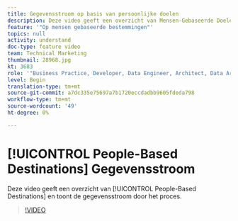 ```yaml
---
title: Gegevensstroom op basis van persoonlijke doelen
description: Deze video geeft een overzicht van Mensen-Gebaseerde Doelen en toont de gegevensstroom door het proces.
feature: '"Op mensen gebaseerde bestemmingen"'
topics: null
activity: understand
doc-type: feature video
team: Technical Marketing
thumbnail: 28968.jpg
kt: 3683
role: '"Business Practice, Developer, Data Engineer, Architect, Data Architect, Administrator, Leader"'
level: Begin
translation-type: tm+mt
source-git-commit: a7dc335e75697a7b1720eccdadbb9605fdeda798
workflow-type: tm+mt
source-wordcount: '49'
ht-degree: 0%

---
```



# [!UICONTROL People-Based Destinations] Gegevensstroom

Deze video geeft een overzicht van [!UICONTROL People-Based Destinations] en toont de gegevensstroom door het proces.

>[!VIDEO](https://video.tv.adobe.com/v/28968/?quality=12)
